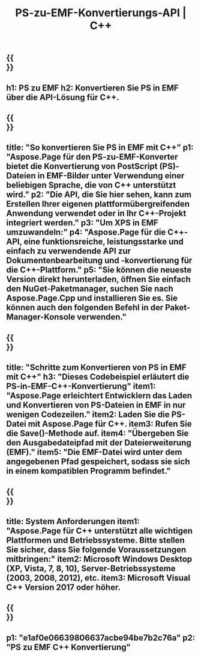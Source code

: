 ﻿---
translation: true
template: /_templates/_conversion-child-cpp.md
title: PS-zu-EMF-Konvertierungs-API | C++
url: /cpp/conversion/ps-to-emf/
description: PS-zu-EMF-Konvertierung bereitgestellt von Aspose.Page für die C++-API-Lösung. Funktioniert in C++ Runtime Environment für Windows 32 Bit, Windows 64 Bit und Linux 64 Bit.
informat: PS
outformat: EMF
otherformats: XPS EPS
---

{{<section banner>}}
---
h1: PS zu EMF
h2: Konvertieren Sie PS in EMF über die API-Lösung für C++.
---

{{<section overview>}}
---
title: "So konvertieren Sie PS in EMF mit C++"
p1: "Aspose.Page für den PS-zu-EMF-Konverter bietet die Konvertierung von PostScript (PS)-Dateien in EMF-Bilder unter Verwendung einer beliebigen Sprache, die von C++ unterstützt wird."
p2: "Die API, die Sie hier sehen, kann zum Erstellen Ihrer eigenen plattformübergreifenden Anwendung verwendet oder in Ihr C++-Projekt integriert werden."
p3: "Um XPS in EMF umzuwandeln:"
p4: "Aspose.Page für die C++-API, eine funktionsreiche, leistungsstarke und einfach zu verwendende API zur Dokumentenbearbeitung und -konvertierung für die C++-Plattform."
p5: "Sie können die neueste Version direkt herunterladen, öffnen Sie einfach den NuGet-Paketmanager, suchen Sie nach Aspose.Page.Cpp und installieren Sie es. Sie können auch den folgenden Befehl in der Paket-Manager-Konsole verwenden."
---

{{<section feature1>}}
---
title: "Schritte zum Konvertieren von PS in EMF mit C++"
h3: "Dieses Codebeispiel erläutert die PS-in-EMF-C++-Konvertierung"
item1: "Aspose.Page erleichtert Entwicklern das Laden und Konvertieren von PS-Dateien in EMF in nur wenigen Codezeilen."
item2: Laden Sie die PS-Datei mit Aspose.Page für C++.
item3: Rufen Sie die Save()-Methode auf.
item4: "Übergeben Sie den Ausgabedateipfad mit der Dateierweiterung (EMF)."
item5: "Die EMF-Datei wird unter dem angegebenen Pfad gespeichert, sodass sie sich in einem kompatiblen Programm befindet."
---

{{<section feature2>}}
---
title: System Anforderungen
item1: "Aspose.Page für C++ unterstützt alle wichtigen Plattformen und Betriebssysteme. Bitte stellen Sie sicher, dass Sie folgende Voraussetzungen mitbringen:"
item2: Microsoft Windows Desktop (XP, Vista, 7, 8, 10), Server-Betriebssysteme (2003, 2008, 2012), etc.
item3: Microsoft Visual C++ Version 2017 oder höher.
---

{{<section gist>}}
---
p1: "e1af0e06639806637acbe94be7b2c76a"
p2: "PS zu EMF C++ Konvertierung"
---
